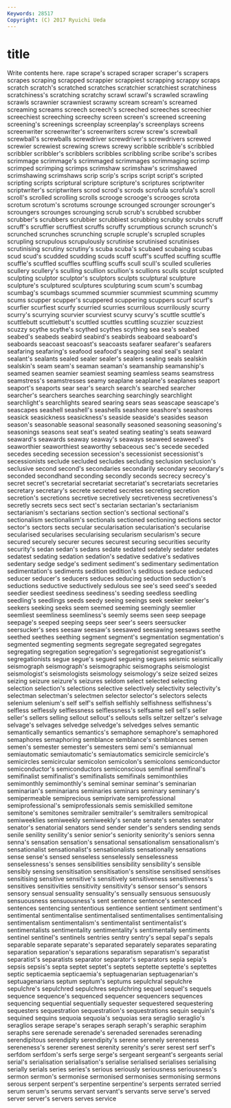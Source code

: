 ```yaml
---
Keywords: 28517 
Copyright: (C) 2017 Ryuichi Ueda
---
```


# title

Write contents here.
rape scrape's scraped scraper scraper's
scrapers scrapes scraping scrapped scrappier scrappiest scrapping scrappy scraps scratch
scratch's scratched scratches scratchier scratchiest scratchiness scratchiness's scratching scratchy scrawl
scrawl's scrawled scrawling scrawls scrawnier scrawniest scrawny scream scream's screamed
screaming screams screech screech's screeched screeches screechier screechiest screeching screechy
screen screen's screened screening screening's screenings screenplay screenplay's screenplays screens
screenwriter screenwriter's screenwriters screw screw's screwball screwball's screwballs screwdriver screwdriver's
screwdrivers screwed screwier screwiest screwing screws screwy scribble scribble's scribbled
scribbler scribbler's scribblers scribbles scribbling scribe scribe's scribes scrimmage scrimmage's
scrimmaged scrimmages scrimmaging scrimp scrimped scrimping scrimps scrimshaw scrimshaw's scrimshawed
scrimshawing scrimshaws scrip scrip's scrips script script's scripted scripting scripts
scriptural scripture scripture's scriptures scriptwriter scriptwriter's scriptwriters scrod scrod's scrods
scrofula scrofula's scroll scroll's scrolled scrolling scrolls scrooge scrooge's scrooges
scrota scrotum scrotum's scrotums scrounge scrounged scrounger scrounger's scroungers scrounges
scrounging scrub scrub's scrubbed scrubber scrubber's scrubbers scrubbier scrubbiest scrubbing
scrubby scrubs scruff scruff's scruffier scruffiest scruffs scruffy scrumptious scrunch
scrunch's scrunched scrunches scrunching scruple scruple's scrupled scruples scrupling scrupulous
scrupulously scrutinise scrutinised scrutinises scrutinising scrutiny scrutiny's scuba scuba's scubaed
scubaing scubas scud scud's scudded scudding scuds scuff scuff's scuffed
scuffing scuffle scuffle's scuffled scuffles scuffling scuffs scull scull's sculled
sculleries scullery scullery's sculling scullion scullion's scullions sculls sculpt sculpted
sculpting sculptor sculptor's sculptors sculpts sculptural sculpture sculpture's sculptured sculptures
sculpturing scum scum's scumbag scumbag's scumbags scummed scummier scummiest scumming
scummy scums scupper scupper's scuppered scuppering scuppers scurf scurf's scurfier
scurfiest scurfy scurried scurries scurrilous scurrilously scurry scurry's scurrying scurvier
scurviest scurvy scurvy's scuttle scuttle's scuttlebutt scuttlebutt's scuttled scuttles scuttling
scuzzier scuzziest scuzzy scythe scythe's scythed scythes scything sea sea's
seabed seabed's seabeds seabird seabird's seabirds seaboard seaboard's seaboards seacoast
seacoast's seacoasts seafarer seafarer's seafarers seafaring seafaring's seafood seafood's seagoing
seal seal's sealant sealant's sealants sealed sealer sealer's sealers sealing
seals sealskin sealskin's seam seam's seaman seaman's seamanship seamanship's seamed
seamen seamier seamiest seaming seamless seams seamstress seamstress's seamstresses seamy
seaplane seaplane's seaplanes seaport seaport's seaports sear sear's search search's
searched searcher searcher's searchers searches searching searchingly searchlight searchlight's searchlights
seared searing sears seas seascape seascape's seascapes seashell seashell's seashells
seashore seashore's seashores seasick seasickness seasickness's seaside seaside's seasides season
season's seasonable seasonal seasonally seasoned seasoning seasoning's seasonings seasons seat
seat's seated seating seating's seats seaward seaward's seawards seaway seaway's
seaways seaweed seaweed's seaworthier seaworthiest seaworthy sebaceous sec's secede seceded
secedes seceding secession secession's secessionist secessionist's secessionists seclude secluded secludes
secluding seclusion seclusion's seclusive second second's secondaries secondarily secondary secondary's
seconded secondhand seconding secondly seconds secrecy secrecy's secret secret's secretarial
secretariat secretariat's secretariats secretaries secretary secretary's secrete secreted secretes secreting
secretion secretion's secretions secretive secretively secretiveness secretiveness's secretly secrets secs
sect sect's sectarian sectarian's sectarianism sectarianism's sectarians section section's sectional
sectional's sectionalism sectionalism's sectionals sectioned sectioning sections sector sector's sectors
sects secular secularisation secularisation's secularise secularised secularises secularising secularism secularism's
secure secured securely securer secures securest securing securities security security's
sedan sedan's sedans sedate sedated sedately sedater sedates sedatest sedating
sedation sedation's sedative sedative's sedatives sedentary sedge sedge's sediment sediment's
sedimentary sedimentation sedimentation's sediments sedition sedition's seditious seduce seduced seducer
seducer's seducers seduces seducing seduction seduction's seductions seductive seductively sedulous
see see's seed seed's seeded seedier seediest seediness seediness's seeding
seedless seedling seedling's seedlings seeds seedy seeing seeings seek seeker
seeker's seekers seeking seeks seem seemed seeming seemingly seemlier seemliest
seemliness seemliness's seemly seems seen seep seepage seepage's seeped seeping
seeps seer seer's seers seersucker seersucker's sees seesaw seesaw's seesawed
seesawing seesaws seethe seethed seethes seething segment segment's segmentation segmentation's
segmented segmenting segments segregate segregated segregates segregating segregation segregation's segregationist
segregationist's segregationists segue segue's segued segueing segues seismic seismically seismograph
seismograph's seismographic seismographs seismologist seismologist's seismologists seismology seismology's seize seized
seizes seizing seizure seizure's seizures seldom select selected selecting selection
selection's selections selective selectively selectivity selectivity's selectman selectman's selectmen selector
selector's selectors selects selenium selenium's self self's selfish selfishly selfishness
selfishness's selfless selflessly selflessness selflessness's selfsame sell sell's seller seller's
sellers selling sellout sellout's sellouts sells seltzer seltzer's selvage selvage's
selvages selvedge selvedge's selvedges selves semantic semantically semantics semantics's semaphore
semaphore's semaphored semaphores semaphoring semblance semblance's semblances semen semen's semester
semester's semesters semi semi's semiannual semiautomatic semiautomatic's semiautomatics semicircle semicircle's
semicircles semicircular semicolon semicolon's semicolons semiconductor semiconductor's semiconductors semiconscious semifinal
semifinal's semifinalist semifinalist's semifinalists semifinals semimonthlies semimonthly semimonthly's seminal seminar
seminar's seminarian seminarian's seminarians seminaries seminars seminary seminary's semipermeable semiprecious
semiprivate semiprofessional semiprofessional's semiprofessionals semis semiskilled semitone semitone's semitones semitrailer
semitrailer's semitrailers semitropical semiweeklies semiweekly semiweekly's senate senate's senates senator
senator's senatorial senators send sender sender's senders sending sends senile
senility senility's senior senior's seniority seniority's seniors senna senna's sensation
sensation's sensational sensationalism sensationalism's sensationalist sensationalist's sensationalists sensationally sensations sense
sense's sensed senseless senselessly senselessness senselessness's senses sensibilities sensibility sensibility's
sensible sensibly sensing sensitisation sensitisation's sensitise sensitised sensitises sensitising sensitive
sensitive's sensitively sensitiveness sensitiveness's sensitives sensitivities sensitivity sensitivity's sensor sensor's
sensors sensory sensual sensuality sensuality's sensually sensuous sensuously sensuousness sensuousness's
sent sentence sentence's sentenced sentences sentencing sententious sentience sentient sentiment
sentiment's sentimental sentimentalise sentimentalised sentimentalises sentimentalising sentimentalism sentimentalism's sentimentalist sentimentalist's
sentimentalists sentimentality sentimentality's sentimentally sentiments sentinel sentinel's sentinels sentries sentry
sentry's sepal sepal's sepals separable separate separate's separated separately separates
separating separation separation's separations separatism separatism's separatist separatist's separatists separator
separator's separators sepia sepia's sepsis sepsis's septa septet septet's septets
septette septette's septettes septic septicaemia septicaemia's septuagenarian septuagenarian's septuagenarians septum
septum's septums sepulchral sepulchre sepulchre's sepulchred sepulchres sepulchring sequel sequel's
sequels sequence sequence's sequenced sequencer sequencers sequences sequencing sequential sequentially
sequester sequestered sequestering sequesters sequestration sequestration's sequestrations sequin sequin's sequined
sequins sequoia sequoia's sequoias sera seraglio seraglio's seraglios serape serape's
serapes seraph seraph's seraphic seraphim seraphs sere serenade serenade's serenaded
serenades serenading serendipitous serendipity serendipity's serene serenely sereneness sereneness's serener
serenest serenity serenity's serer serest serf serf's serfdom serfdom's serfs
serge serge's sergeant sergeant's sergeants serial serial's serialisation serialisation's serialise
serialised serialises serialising serially serials series series's serious seriously seriousness
seriousness's sermon sermon's sermonise sermonised sermonises sermonising sermons serous serpent
serpent's serpentine serpentine's serpents serrated serried serum serum's serums servant
servant's servants serve serve's served server server's servers serves service
